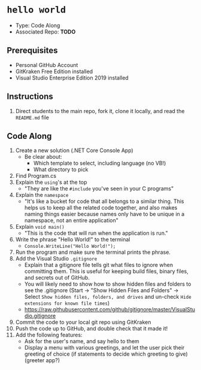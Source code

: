 # `hello world`

- Type: Code Along 
- Associated Repo: **TODO**

## Prerequisites 

- Personal GitHub Account
- GitKraken Free Edition installed
- Visual Studio Enterprise Edition 2019 installed

## Instructions

1. Direct students to the main repo, fork it, clone it locally, and read the `README.md` file

## Code Along

1. Create a new solution (.NET Core Console App)
    - Be clear about:
        - Which template to select, including language (no VB!)
        - What directory to pick
1. Find Program.cs
1. Explain the `using`'s at the top
    - "They are like the `#include` you've seen in your C programs"
1. Explain the `namespace`
    - "It's like a bucket for code that all belongs to a similar thing. This helps us to keep all the related code together, and also makes naming things easier because names only have to be unique in a namespace, not an entire application"
1. Explain `void main()`
    - "This is the code that will run when the application is run."
1. Write the phrase "Hello World!" to the terminal
    - `Console.WriteLine("Hello World!");`
1. Run the program and make sure the terminal prints the phrase.
1. Add the Visual Studio `.gitignore`
    - Explain that a gitignore file tells git what files to ignore when committing them. This is useful for keeping build files, binary files, and secrets out of GitHub.
    - You will likely need to show how to show hidden files and folders to see the .gitignore (Start -> "Show Hidden Files and Folders" -> Select `Show hidden files, folders, and drives` and un-check `Hide extensions for known file times`)
    - https://raw.githubusercontent.com/github/gitignore/master/VisualStudio.gitignore
1. Commit the code to your local git repo using GitKraken
1. Push the code up to GitHub, and double check that it made it!
1. Add the following features:
    - Ask for the user's name, and say hello to them
    - Display a menu with various greetings, and let the user pick their greeting of choice (if statements to decide which greeting to give)
(greeter app?)